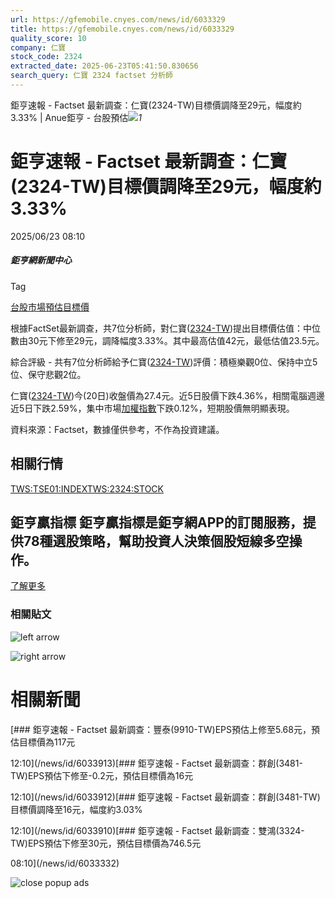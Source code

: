 ```yaml
---
url: https://gfemobile.cnyes.com/news/id/6033329
title: https://gfemobile.cnyes.com/news/id/6033329
quality_score: 10
company: 仁寶
stock_code: 2324
extracted_date: 2025-06-23T05:41:50.830656
search_query: 仁寶 2324 factset 分析師
---
```


鉅亨速報 - Factset 最新調查：仁寶(2324-TW)目標價調降至29元，幅度約3.33% | Anue鉅亨 - 台股預估![](https://www.facebook.com/tr?id=1780874545291502&ev=PageView&noscript=1)*1*

# 鉅亨速報 - Factset 最新調查：仁寶(2324-TW)目標價調降至29元，幅度約3.33%

2025/06/23 08:10

##### 鉅亨網新聞中心

Tag

[台股](/news/tag/台股)[市場預估](/news/tag/市場預估)[目標價](/news/tag/目標價)

根據FactSet最新調查，共7位分析師，對仁寶([2324-TW](https://www.cnyes.com/twstock/2324))提出目標價估值：中位數由30元下修至29元，調降幅度3.33%。其中最高估值42元，最低估值23.5元。

綜合評級 - 共有7位分析師給予仁寶([2324-TW](https://www.cnyes.com/twstock/2324))評價：積極樂觀0位、保持中立5位、保守悲觀2位。

仁寶([2324-TW](https://www.cnyes.com/twstock/2324))今(20日)收盤價為27.4元。近5日股價下跌4.36%，相關電腦週邊近5日下跌2.59%，集中市場[加權指數](https://invest.cnyes.com/index/TWS/TSE01)下跌0.12%，短期股價無明顯表現。

資料來源：Factset，數據僅供參考，不作為投資建議。

## 相關行情

[TWS:TSE01:INDEX](https://invest.cnyes.com/index/TWS/TSE01)[TWS:2324:STOCK](https://www.cnyes.com/twstock/2324)

## 鉅亨贏指標 鉅亨贏指標是鉅亨網APP的訂閱服務，提供78種選股策略，幫助投資人決策個股短線多空操作。

[了解更多](https://events.cnyes.com/anuewin-25942)

### 相關貼文

![left arrow](https://sfiles.cnyes.cool/fe-common/e38301ed/9ae7439775f34967b7610e368ae31972.svg)

![right arrow](https://sfiles.cnyes.cool/fe-common/e38301ed/69a47076893656749361262d976851ad.svg)

# 相關新聞

[### 鉅亨速報 - Factset 最新調查：豐泰(9910-TW)EPS預估上修至5.68元，預估目標價為117元

12:10](/news/id/6033913)[### 鉅亨速報 - Factset 最新調查：群創(3481-TW)EPS預估下修至-0.2元，預估目標價為16元

12:10](/news/id/6033912)[### 鉅亨速報 - Factset 最新調查：群創(3481-TW)目標價調降至16元，幅度約3.03%

12:10](/news/id/6033910)[### 鉅亨速報 - Factset 最新調查：雙鴻(3324-TW)EPS預估下修至30元，預估目標價為746.5元

08:10](/news/id/6033332)

![close popup ads](/dist/47a3f246647993453e61898861da5064.svg)
